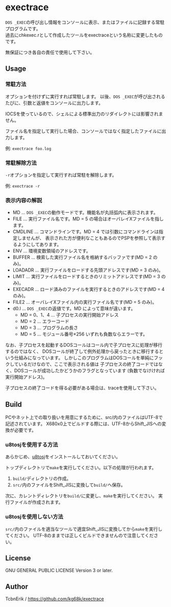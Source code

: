# exectrace

`DOS _EXEC`の呼び出し情報をコンソールに表示、またはファイルに記録する常駐プログラムです。  
過去にchkexec.rとして作成したツールをexectraceという名称に変更したものです。

無保証につき各自の責任で使用して下さい。


## Usage

### 常駐方法

オプションを付けずに実行すれば常駐します。
以後、`DOS _EXEC`が呼び出されるたびに、引数と返値をコンソールに出力します。

IOCSを使っているので、シェルによる標準出力のリダイレクトには影響されません。

ファイル名を指定して実行した場合、コンソールではなく指定したファイルに出力します。

例: `exectrace foo.log`

### 常駐解除方法

`-r`オプションを指定して実行すれば常駐を解除します。

例: `exectrace -r`

### 表示内容の解説

* MD ... `DOS _EXEC`の動作モードです。機能名が丸括弧内に表示されます。
* FILE ... 実行ファイル名です。MD = 5 の場合はオーバレイXファイルを指します。
* CMDLINE ... コマンドラインです。MD = 4 では引数にコマンドラインは指定しませんが、
  表示された方が便利なこともあるのでPSPを参照して表示するようにしてあります。
* ENV ... 環境変数領域のアドレスです。
* BUFFER ... 検索した実行ファイル名を格納するバッファです(MD = 2 のみ)。
* LOADADR ... 実行ファイルをロードする先頭アドレスです(MD = 3 のみ)。
* LIMIT ... 実行ファイルをロードするときのリミットアドレスです(MD = 3 のみ)。
* EXECADR ... ロード済みのファイルを実行するときのアドレスです(MD = 4 のみ)。
* FILE2 ... オーバレイXファイル内の実行ファイル名です(MD = 5 のみ)。
* d0.l ... `DOS _EXEC`の返値です。MD によって意味が違います。
    * MD = 0、1、4 ... 子プロセスの実行開始アドレス
    * MD = 2 ... エラーコード
    * MD = 3 ... プログラムの長さ
    * MD = 5 ... モジュール番号×256
  いずれも負数ならエラーです。

なお、子プロセスを起動するDOSコールはコール内で子プロセスに処理が移行するのではなく、
DOSコールが終了して例外処理から戻ったときに移行するという仕組みになっています。
しかしこのプログラムはDOSコールを単純にフックしているだけなので、ここで表示される値は
子プロセスの終了コードではなく、DOSコールが成功したかどうかのフラグとなっています
(負数でなけければ実行開始アドレス)。

子プロセスの終了コードを得る必要がある場合は、traceを使用して下さい。


## Build

PCやネット上での取り扱いを用意にするために、src/内のファイルはUTF-8で記述されています。
X680x0上でビルドする際には、UTF-8からShift_JISへの変換が必要です。

### u8tosjを使用する方法

あらかじめ、[u8tosj](https://github.com/kg68k/u8tosj)をインストールしておいてください。

トップディレクトリで`make`を実行してください。以下の処理が行われます。
1. `build/`ディレクトリの作成。
3. `src/`内のファイルをShift_JISに変換して`build/`へ保存。

次に、カレントディレクトリを`build/`に変更し、`make`を実行してください。
実行ファイルが作成されます。

### u8tosjを使用しない方法

`src/`内のファイルを適当なツールで適宜Shift_JISに変換してから`make`を実行してください。
UTF-8のままでは正しくビルドできませんので注意してください。


## License
GNU GENERAL PUBLIC LICENSE Version 3 or later.


## Author
TcbnErik / https://github.com/kg68k/exectrace
